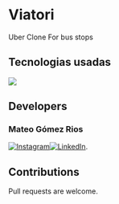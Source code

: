 # Viatori
Uber Clone For bus stops

## Tecnologias usadas

![](https://img.shields.io/badge/Code-ReactJS-informational?style=flat&logo=<LOGO_NAME>&logoColor=white&color=2bbc8a)

<!-- Actual text -->

## Developers



### Mateo Gómez Rios 
   
[![Instagram][1.2]][2][![LinkedIn][2.2]][3].


<!-- Icons -->

[1.2]: https://i.imgur.com/ykKU68j_d.webp?maxwidth=760&fidelity=grand (instagram icon without padding)

[2.2]: https://i.imgur.com/PXyIkWx_d.webp?maxwidth=760&fidelity=grand (linkdn icon without padding)


<!-- Links to your social media accounts -->

[2]:https://www.instagram.com/mategomezrios/
[3]:https://www.linkedin.com/in/mateo-g%C3%B3mez-rios-23529a1a9/


## Contributions

Pull requests are welcome.
